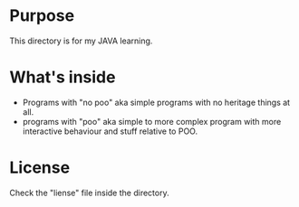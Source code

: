 # Purpose
This directory is for my JAVA learning.
# What's inside
- Programs with "no poo" aka simple programs with no heritage things at all.
- programs with "poo" aka simple to more complex program with more interactive behaviour and stuff relative to POO.
# License
Check the "liense" file inside the directory.
